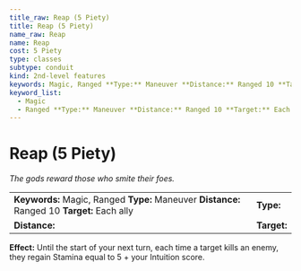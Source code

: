 ```yaml
---
title_raw: Reap (5 Piety)
title: Reap (5 Piety)
name_raw: Reap
name: Reap
cost: 5 Piety
type: classes
subtype: conduit
kind: 2nd-level features
keywords: Magic, Ranged **Type:** Maneuver **Distance:** Ranged 10 **Target:** Each ally
keyword_list:
  - Magic
  - Ranged **Type:** Maneuver **Distance:** Ranged 10 **Target:** Each ally
---
```


# Reap (5 Piety)

*The gods reward those who smite their foes.*

|                                                                                              |             |
| :------------------------------------------------------------------------------------------- | :---------- |
| **Keywords:** Magic, Ranged **Type:** Maneuver **Distance:** Ranged 10 **Target:** Each ally | **Type:**   |
| **Distance:**                                                                                | **Target:** |

**Effect:** Until the start of your next turn, each time a target kills an enemy, they regain Stamina equal to 5 + your Intuition score.
